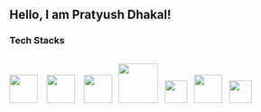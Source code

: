 <h2>Hello, I am Pratyush Dhakal!</h1>

<h3>Tech Stacks</h3>
<div style="display: flex; column-gap: 30px;">
  
<a href="#"><img src="https://cdn.svgporn.com/logos/react.svg" style="width: 50px; "/></a> &nbsp;&nbsp;
<a href="#"><img src="https://cdn.svgporn.com/logos/javascript.svg" style="width: 50px;"/></a> &nbsp;&nbsp;
<a href="#"><img src="https://cdn.svgporn.com/logos/react-query-icon.svg" style="width: 50px;"/></a>&nbsp;&nbsp;
<a href="#"><img src="https://cdn.svgporn.com/logos/tailwindcss-icon.svg" style="width: 70px;"/></a>&nbsp;&nbsp;
<a href="#"><img src="https://cdn.svgporn.com/logos/css-3.svg" style="width: 40px;"/></a>&nbsp;&nbsp;
<a href="#"><img src="https://cdn.svgporn.com/logos/redux.svg" style="width: 50px;"/></a>&nbsp;&nbsp;
<a href="#"><img src="https://cdn.svgporn.com/logos/html-5.svg" style="width: 40px;"/></a>

</div>



